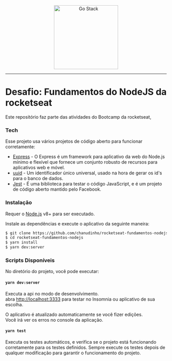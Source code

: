 <div align="center">
  <a href="https://rocketseat.com.br/gostack">
    <img alt="Go Stack" title="Go Stack" src="https://camo.githubusercontent.com/d25397e9df01fe7882dcc1cbc96bdf052ffd7d0c/68747470733a2f2f73746f726167652e676f6f676c65617069732e636f6d2f676f6c64656e2d77696e642f626f6f7463616d702d676f737461636b2f6865616465722d6465736166696f732e706e67" height="200px" />
  </a>
</div>

<hr />

# Desafio: Fundamentos do NodeJS da rocketseat

Este repositório faz parte das atividades do Bootcamp da rocketseat, 

### Tech

Esse projeto usa vários projetos de código aberto para funcionar corretamente:

* [Express] - O Express é um framework para aplicativo da web do Node.js mínimo e flexível que fornece um conjunto robusto de recursos para aplicativos web e móvel. 
* [uuid] - Um identificador único universal, usado na hora de gerar os id's para o banco de dados.
* [Jest] - É uma biblioteca para testar o código JavaScript, e é um projeto de código aberto mantido pelo Facebook.

### Instalação

Requer o [Node.js](https://nodejs.org/) v8+ para ser executado.

Instale as dependências e execute o aplicativo da seguinte maneira:

```sh
$ git clone https://github.com/chanudinho/rocketseat-fundamentos-nodejs.git
$ cd rocketseat-fundamentos-nodejs
$ yarn install
$ yarn dev:server
```

### Scripts Disponíveis

No diretório do projeto, você pode executar:

#### `yarn dev:server`

Executa a api no modo de desenvolvimento.<br>
abra [http://localhost:3333](http://localhost:3333) para testar no Insomnia ou aplicativo de sua escolha.

O aplicativo é atualizado automaticamente se você fizer edições.<br>
Você irá ver os erros no console da aplicação.

#### `yarn test`

Executa os testes automáticos, e verifica se o projeto está funcionando corretamente para os testes definidos. Sempre execute os testes depois de qualquer modificação para garantir o funcionamento do projeto.

[//]: # (These are reference links used in the body of this note and get stripped out when the markdown processor does its job. There is no need to format nicely because it shouldn't be seen. Thanks SO - http://stackoverflow.com/questions/4823468/store-comments-in-markdown-syntax)

[node.js]: <http://nodejs.org>  
[Jest]: <https://jestjs.io/>
[express]: <https://expressjs.com/>
[uuid]: <https://github.com/uuidjs/uuid>

